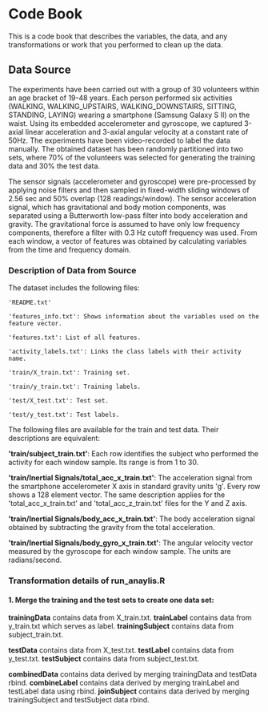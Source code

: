 # Code Book
This is a code book that describes the variables, the data, and any transformations or work that you performed to clean up the data.

## Data Source
The experiments have been carried out with a group of 30 volunteers within an age bracket of 19-48 years. Each person performed six activities (WALKING, WALKING_UPSTAIRS, WALKING_DOWNSTAIRS, SITTING, STANDING, LAYING) wearing a smartphone (Samsung Galaxy S II) on the waist. Using its embedded accelerometer and gyroscope, we captured 3-axial linear acceleration and 3-axial angular velocity at a constant rate of 50Hz. The experiments have been video-recorded to label the data manually. The obtained dataset has been randomly partitioned into two sets, where 70% of the volunteers was selected for generating the training data and 30% the test data.

The sensor signals (accelerometer and gyroscope) were pre-processed by applying noise filters and then sampled in fixed-width sliding windows of 2.56 sec and 50% overlap (128 readings/window). The sensor acceleration signal, which has gravitational and body motion components, was separated using a Butterworth low-pass filter into body acceleration and gravity. The gravitational force is assumed to have only low frequency components, therefore a filter with 0.3 Hz cutoff frequency was used. From each window, a vector of features was obtained by calculating variables from the time and frequency domain.

### Description of Data from Source
The dataset includes the following files:

    'README.txt'

    'features_info.txt': Shows information about the variables used on the feature vector.

    'features.txt': List of all features.

    'activity_labels.txt': Links the class labels with their activity name.

    'train/X_train.txt': Training set.

    'train/y_train.txt': Training labels.

    'test/X_test.txt': Test set.

    'test/y_test.txt': Test labels.

The following files are available for the train and test data. Their descriptions are equivalent:

**'train/subject_train.txt'**: Each row identifies the subject who performed the activity for each window sample. Its range is from 1 to 30.

**'train/Inertial Signals/total_acc_x_train.txt'**: The acceleration signal from the smartphone accelerometer X axis in standard gravity units 'g'. Every row shows a 128 element vector. The same description applies for the 'total_acc_x_train.txt' and 'total_acc_z_train.txt' files for the Y and Z axis.

**'train/Inertial Signals/body_acc_x_train.txt'**: The body acceleration signal obtained by subtracting the gravity from the total acceleration.

**'train/Inertial Signals/body_gyro_x_train.txt'**: The angular velocity vector measured by the gyroscope for each window sample. The units are radians/second.

### Transformation details of run_anaylis.R
#### 1. Merge the training and the test sets to create one data set:

**trainingData** contains data from X_train.txt. 
**trainLabel** contains data from y_train.txt which serves as label. 
**trainingSubject** contains data from subject_train.txt. 

**testData** contains data from X_test.txt. 
**testLabel** contains data from y_test.txt. 
**testSubject** contains data from subject_test.txt. 

**combinedData** contains data derived by merging trainingData and testData rbind. 
**combineLabel** contains data derived by merging trainLabel and testLabel data using rbind. 
**joinSubject** contains data derived by merging trainingSubject and testSubject data rbind. 


